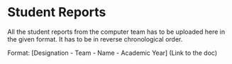 # Student Reports

All the student reports from the computer team has to be uploaded here in the given format. It has to be in reverse chronological order.

Format: [Designation - Team - Name - Academic Year] (Link to the doc)
